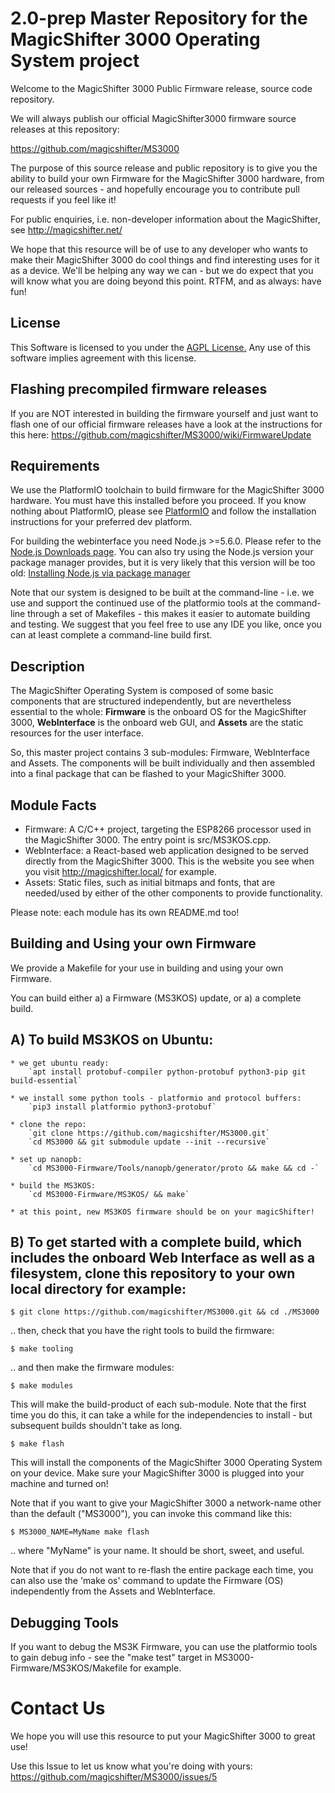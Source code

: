 2.0-prep
Master Repository for the MagicShifter 3000 Operating System project
====================================================================

Welcome to the MagicShifter 3000 Public Firmware release, source code repository.  

We will always publish our official MagicShifter3000 firmware source releases at this repository:

https://github.com/magicshifter/MS3000

The purpose of this source release and public repository is to give you the ability to build your own Firmware for the MagicShifter 3000 hardware, from our released sources - and hopefully encourage you to contribute pull requests if you feel like it!

For public enquiries, i.e. non-developer information about the MagicShifter, see http://magicshifter.net/  

We hope that this resource will be of use to any developer who wants to make their MagicShifter 3000 do cool things and find interesting uses for it as a device.  We'll be helping any way we can - but we do expect that you will know what you are doing beyond this point.  RTFM, and as always: have fun!

License
-------
This Software is licensed to you under the [AGPL License.](http://www.gnu.org/licenses/agpl.html) 
Any use of this software implies agreement with this license.

Flashing precompiled firmware releases
-----------------------------
If you are NOT interested in building the firmware yourself and just want to flash one of our official firmware releases have a look at the instructions for this here: https://github.com/magicshifter/MS3000/wiki/FirmwareUpdate

Requirements
------------
We use the PlatformIO toolchain to build firmware for the MagicShifter 3000 hardware.  You must have this installed before you proceed. If you know nothing about PlatformIO, please see [PlatformIO](http://platformio.org/) and follow the installation instructions for your preferred dev platform.

For building the webinterface you need Node.js >=5.6.0. Please refer to the [Node.js Downloads page](https://nodejs.org/en/download/). You can also try using the Node.js version your package manager provides,
but it is very likely that this version will be too old: [Installing Node.js via package manager](https://nodejs.org/en/download/package-manager/) 

Note that our system is designed to be built at the command-line - i.e. we use and support the continued use of the platformio tools at the command-line through a set of Makefiles - this makes it easier to automate building and testing.  We suggest that you feel free to use any IDE you like, once you can at least complete a command-line build first.

Description
------------
The MagicShifter Operating System is composed of some basic components that are structured independently, but are nevertheless essential to the whole: **Firmware** is the onboard OS for the MagicShifter 3000, **WebInterface** is the onboard web GUI, and **Assets** are the static resources for the user interface.  

So, this master project contains 3 sub-modules: Firmware, WebInterface and Assets. The components will be built individually and then assembled into a final package that can be flashed to your MagicShifter 3000.  

Module Facts
------------
*	Firmware: A C/C++ project, targeting the ESP8266 processor used in the MagicShifter 3000.  The entry point is src/MS3KOS.cpp.
*	WebInterface: a React-based web application designed to be served directly from the MagicShifter 3000. This is the website you see when you visit http://magicshifter.local/ for example.
*	Assets: Static files, such as initial bitmaps and fonts, that are needed/used by either of the other components to provide functionality.

Please note: each module has its own README.md too!

Building and Using your own Firmware
------------------------------------
We provide a Makefile for your use in building and using your own Firmware.  

You can build either a) a Firmware (MS3KOS) update, or a) a complete build.

## A) To build MS3KOS on Ubuntu:

	* we get ubuntu ready:
		`apt install protobuf-compiler python-protobuf python3-pip git build-essential`

	* we install some python tools - platformio and protocol buffers:
		`pip3 install platformio python3-protobuf`

	* clone the repo:
		`git clone https://github.com/magicshifter/MS3000.git`
		`cd MS3000 && git submodule update --init --recursive`

	* set up nanopb:
		`cd MS3000-Firmware/Tools/nanopb/generator/proto && make && cd -`

	* build the MS3KOS:
		`cd MS3000-Firmware/MS3KOS/ && make`

	* at this point, new MS3KOS firmware should be on your magicShifter!

## B) To get started with a complete build, which includes the onboard Web Interface as well as a filesystem, clone this repository to your own local directory for example:

    $ git clone https://github.com/magicshifter/MS3000.git && cd ./MS3000
    
.. then, check that you have the right tools to build the firmware:

	$ make tooling

.. and then make the firmware modules:	

	$ make modules
	
This will make the build-product of each sub-module.  Note that the first time you do this, it can take a while for the independencies to install - but subsequent builds shouldn't take as long.
	
	$ make flash
	
This will install the components of the MagicShifter 3000 Operating System on your device.  Make sure your MagicShifter 3000 is plugged into your machine and turned on!

Note that if you want to give your MagicShifter 3000 a network-name other than the default ("MS3000"), you can invoke this command like this:

	$ MS3000_NAME=MyName make flash

.. where "MyName" is your name.  It should be short, sweet, and useful.

Note that if you do not want to re-flash the entire package each time, you can also use the 'make os' command to update the Firmware (OS) independently from the Assets and WebInterface.


Debugging Tools
---------------

If you want to debug the MS3K Firmware, you can use the platformio tools to gain debug info - see the "make test" target in MS3000-Firmware/MS3KOS/Makefile for example.

Contact Us
==========

We hope you will use this resource to put your MagicShifter 3000 to great use!  

Use this Issue to let us know what you're doing with yours: https://github.com/magicshifter/MS3000/issues/5 
